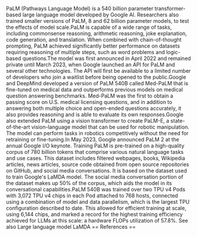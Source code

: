 PaLM (Pathways Language Model) is a 540 billion parameter
transformer-based large language model developed by Google AI.
Researchers also trained smaller versions of PaLM, 8 and 62 billion
parameter models, to test the effects of model scale.PaLM is capable of
a wide range of tasks, including commonsense reasoning, arithmetic
reasoning, joke explanation, code generation, and translation. When
combined with chain-of-thought prompting, PaLM achieved significantly
better performance on datasets requiring reasoning of multiple steps,
such as word problems and logic-based questions.The model was first
announced in April 2022 and remained private until March 2023, when
Google launched an API for PaLM and several other technologies. The API
will first be available to a limited number of developers who join a
waitlist before being opened to the public.Google and DeepMind developed
a version of PaLM 540B called Med-PaLM that is fine-tuned on medical
data and outperforms previous models on medical question answering
benchmarks. Med-PaLM was the first to obtain a passing score on U.S.
medical licensing questions, and in addition to answering both multiple
choice and open-ended questions accurately, it also provides reasoning
and is able to evaluate its own responses.Google also extended PaLM
using a vision transformer to create PaLM-E, a state-of-the-art
vision-language model that can be used for robotic manipulation. The
model can perform tasks in robotics competitively without the need for
retraining or fine-tuning.In May 2023, Google announced PaLM 2 at the
annual Google I/O keynote. Training PaLM is pre-trained on a
high-quality corpus of 780 billion tokens that comprise various natural
language tasks and use cases. This dataset includes filtered webpages,
books, Wikipedia articles, news articles, source code obtained from open
source repositories on GitHub, and social media conversations. It is
based on the dataset used to train Google\'s LaMDA model. The social
media conversation portion of the dataset makes up 50% of the corpus,
which aids the model in its conversational capabilities.PaLM 540B was
trained over two TPU v4 Pods with 3,072 TPU v4 chips in each Pod
attached to 768 hosts, connected using a combination of model and data
parallelism, which is the largest TPU configuration described to date.
This allowed for efficient training at scale, using 6,144 chips, and
marked a record for the highest training efficiency achieved for LLMs at
this scale: a hardware FLOPs utilization of 57.8%. See also Large
language model LaMDA == References ==
